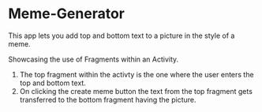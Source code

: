 # Meme-Generator
This app lets you add top and bottom text to a picture in the style of a meme. 

Showcasing the use of Fragments within an Activity.
1. The top fragment within the activty is the one where the user enters the top and bottom text.
2. On clicking the create meme button the text from the top fragment gets transferred to the bottom fragment having the picture.

